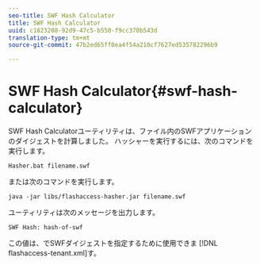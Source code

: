```yaml
---
seo-title: SWF Hash Calculator
title: SWF Hash Calculator
uuid: c1823208-92d9-47c5-b550-f9cc370b543d
translation-type: tm+mt
source-git-commit: 47b2ed65ff0ea4f54a210cf7627ed535782296b9

---
```



# SWF Hash Calculator{#swf-hash-calculator}

SWF Hash Calculatorユーティリティは、ファイル内のSWFアプリケーションのダイジェストを計算しました。 ハッシャーを実行するには、次のコマンドを実行します。

```
Hasher.bat filename.swf
```

または次のコマンドを実行します。

```
java -jar libs/flashaccess-hasher.jar filename.swf
```

ユーティリティは次のメッセージを出力します。

```
SWF Hash: hash-of-swf
```

この値は、でSWFダイジェストを指定するために使用できま [!DNL flashaccess-tenant.xml]す。

